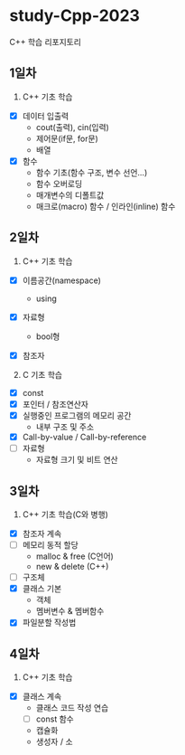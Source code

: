 # study-Cpp-2023
C++ 학습 리포지토리

## 1일차
1. C++ 기초 학습
  - [x] 데이터 입출력     
    - cout(출력), cin(입력)
    - 제어문(if문, for문)
    - 배열
  - [x] 함수
    - 함수 기초(함수 구조, 변수 선언...)
    - 함수 오버로딩
    - 매개변수의 디폴트값
    - 매크로(macro) 함수 / 인라인(inline) 함수

## 2일차
1. C++ 기초 학습
  - [x] 이름공간(namespace)
    - using
  - [x] 자료형
    - bool형 
  - [x] 참조자


2. C 기초 학습
  - [x] const
  - [x] 포인터 / 참조연산자
  - [x] 실행중인 프로그램의 메모리 공간
    - 내부 구조 및 주소
  - [x] Call-by-value / Call-by-reference  
  - [ ] 자료형
    - 자료형 크기 및 비트 연산

## 3일차
1. C++ 기초 학습(C와 병행)
  - [x] 참조자 계속
  - [ ] 메모리 동적 할당
      - malloc & free (C언어)
      - new & delete (C++)
  - [ ] 구조체
  - [x] 클래스 기본
    - 객체
    - 멤버변수 & 멤버함수
  - [x] 파일분할 작성법

## 4일차
1. C++ 기초 학습
  - [x] 클래스 계속
    - 클래스 코드 작성 연습
    - [ ] const 함수
    - 캡슐화
    - 생성자 / 소
